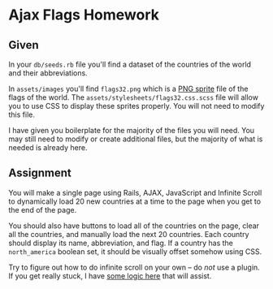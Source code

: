 # Ajax Flags Homework

## Given

In your `db/seeds.rb` file you'll find a dataset of the countries of the world and their abbreviations.

In `assets/images` you'll find `flags32.png` which is a [PNG sprite](http://css-tricks.com/css-sprites/) file of the flags of the world. The `assets/stylesheets/flags32.css.scss` file will allow you to use CSS to display these sprites properly. You will not need to modify this file.

I have given you boilerplate for the majority of the files you will need. You may still need to modify or create additional files, but the majority of what is needed is already here.

## Assignment

You will make a single page using Rails, AJAX, JavaScript and Infinite Scroll to dynamically load 20 new countries at a time to the page when you get to the end of the page.

You should also have buttons to load all of the countries on the page, clear all the countries, and manually load the next 20 countries. Each country should display its name, abbreviation, and flag. If a country has the `north_america` boolean set, it should be visually offset somehow using CSS.

Try to figure out how to do infinite scroll on your own &ndash; do *not* use a plugin. If you get really stuck, I have [some logic here](https://gist.github.com/tibbon/5205bdc863f79bee5822) that will assist.
